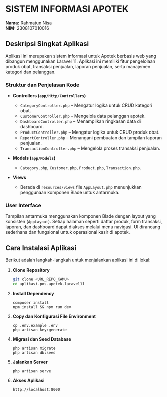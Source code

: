 # SISTEM INFORMASI APOTEK

**Nama:** Rahmatun Nisa  
**NIM:** 2308107010016

## Deskripsi Singkat Aplikasi

Aplikasi ini merupakan sistem informasi untuk Apotek berbasis web yang dibangun menggunakan Laravel 11. Aplikasi ini memiliki fitur pengelolaan produk obat, transaksi penjualan, laporan penjualan, serta manajemen kategori dan pelanggan.

### Struktur dan Penjelasan Kode

- **Controllers (`app/Http/Controllers`)**
  - `CategoryController.php` – Mengatur logika untuk CRUD kategori obat.
  - `CustomerController.php` – Mengelola data pelanggan apotek.
  - `DashboardController.php` – Menampilkan ringkasan data di dashboard.
  - `ProductController.php` – Mengatur logika untuk CRUD produk obat.
  - `ReportController.php` – Menangani pembuatan dan tampilan laporan penjualan.
  - `TransactionController.php` – Mengelola proses transaksi penjualan.
  
- **Models (`app/Models`)**
  - `Category.php`, `Customer.php`, `Product.php`, `Transaction.php`.

- **Views**
  - Berada di `resources/views` file `AppLayout.php` menunjukkan penggunaan komponen Blade untuk antarmuka.


### User Interface

Tampilan antarmuka menggunakan komponen Blade dengan layout yang konsisten (`AppLayout`). Setiap halaman seperti daftar produk, form transaksi, laporan, dan dashboard dapat diakses melalui menu navigasi. UI dirancang sederhana dan fungsional untuk operasional kasir di apotek.

## Cara Instalasi Aplikasi

Berikut adalah langkah-langkah untuk menjalankan aplikasi ini di lokal:

1. **Clone Repository**
   ```bash
   git clone <URL_REPO_KAMU>
   cd aplikasi-pos-apotek-laravel11

2. **Install Dependency**
   ```
   composer install
   npm install && npm run dev

3. **Copy dan Konfigurasi File Environment**
   ```
   cp .env.example .env
   php artisan key:generate

4. **Migrasi dan Seed Database**
   ```
   php artisan migrate
   php artisan db:seed

5. **Jalankan Server**
   ```
   php artisan serve

6. **Akses Aplikasi**
   ```Buka browser dan akses
   http://localhost:8000


 

